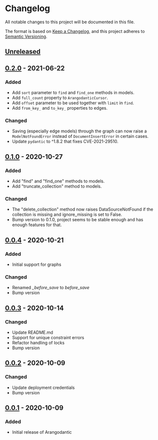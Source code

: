 # Changelog

All notable changes to this project will be documented in this file.

The format is based on [Keep a Changelog](https://keepachangelog.com/en/1.1.0/),
and this project adheres to
[Semantic Versioning](https://semver.org/spec/v2.0.0.html).

## [Unreleased]

## [0.2.0] - 2021-06-22

### Added
- Add `sort` parameter to `find` and `find_one` methods in models.
- Add `full_count` property to `ArangodanticCursor`.
- Add `offset` parameter to be used together with `limit` in `find`.
- Add `from_key_` and `to_key_` properties to edges.

### Changed
- Saving (especially edge models) through the graph can now raise a `ModelNotFoundError`
  instead of `DocumentInsertError` in certain cases.
- Update `pydantic` to ^1.8.2 that fixes CVE-2021-29510.

## [0.1.0] - 2020-10-27

### Added
- Add "find" and "find_one" methods to models.
- Add "truncate_collection" method to models.

### Changed
- The "delete_collection" method now raises DataSourceNotFound if the
collection is missing and ignore_missing is set to False.
- Bump version to 0.1.0, project seems to be stable enough and has enough
features for that.

## [0.0.4] - 2020-10-21

### Added
- Initial support for graphs

### Changed
- Renamed *_before_save* to *before_save*
- Bump version

## [0.0.3] - 2020-10-14

### Changed
- Update README.md
- Support for unique constraint errors
- Refactor handling of locks
- Bump version

## [0.0.2] - 2020-10-09

### Changed
- Update deployment credentials
- Bump version

## [0.0.1] - 2020-10-09

### Added

- Initial release of Arangodantic

[Unreleased]: https://github.com/digitalliving/arangodantic/compare/0.2.0...HEAD
[0.2.0]: https://github.com/digitalliving/arangodantic/compare/0.1.0...0.2.0
[0.1.0]: https://github.com/digitalliving/arangodantic/compare/0.0.4...0.1.0
[0.0.4]: https://github.com/digitalliving/arangodantic/compare/0.0.3...0.0.4
[0.0.3]: https://github.com/digitalliving/arangodantic/compare/0.0.2...0.0.3
[0.0.2]: https://github.com/digitalliving/arangodantic/compare/0.0.1...0.0.2
[0.0.1]: https://github.com/digitalliving/arangodantic/releases/tag/0.0.1
